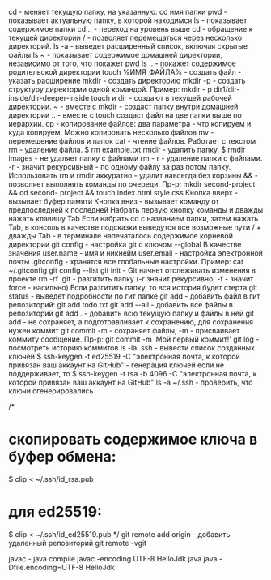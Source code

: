 cd - меняет текущую папку, на указанную: cd имя папки
pwd - показывает актуальную папку, в которой находимся
ls - показывает содержимое папки
cd .. - переход на уровень выше
cd - обращение к текущей директории
/ - позволяет перемещаться через несколько директорий.
ls -a - выведет расширенный список, включая скрытые файлы
ls ~ - показывает содержимое домашней директории, независимо от того, что покажет pwd
ls .. - покажет содержимое родительской директории
touch %ИМЯ_ФАЙЛА% - создать файл - указать расширение
mkdir - создать директорию
mkdir -p - создать структуру директории одной командой. Пример: mkdir - p dir1/dir-inside/dir-deeper-inside
touch и dir - создают в текущей рабочей директории.
~ - вместе с mkdir - создаст папку внутри домашней директории
.. - вместе с touch создаст файл на две папки выше по иерархии. 
cp - копирование файлов: два параметра - что копируем и куда копируем. Можно копировать несколько файлов
mv - перемещение файлов и папок
cat - чтение файлов. Работает с текстом
rm - удаление файла. $ rm example.txt
rmdir - удалить папку. $ rmdir images - не удаляет папку с файлами
rm - r - удаление папки с файлами. -r - значит рекурсивный - по одному файлу за раз потом папку.
Использовать rm и rmdir аккуратно - удалит навсегда без корзины
&& - позволяет выполнять команды по очереди. Пр-р: mkdir second-project && cd second- project && touch index.html style.css
Кнопка вверх - вызывает буфер памяти
Кнопка вниз - вызывает команду от предпоследней к последней
Набрать первую кнопку команды и дважды нажать клавишу Tab
Если набрать cd с названием папки, затем нажать Tab, в консоль в качестве подсказки выведутся все возможные пути
/ + дважды Tab - в терминале напечаталось содержимое корневой директории
git config - настройка git с ключом --global
В качестве значения user.name - имя и никнейм
user.email - настройка электронной почты
.gitconfig - хранятся все глобальные настройки. Пример: cat ~/.gitconfig
git config --list 
git init - Git начнет отслеживать изменения в проекте
rm -rf .git - разгитить папку (-r значит рекурсивно, -f - значит force - насильно)
Если разгитить папку, то вся история будет стерта
git status - выведет подробности по гит папке
git add - добавить файл в гит репозиторий: git add todo.txt
git add --all - добавить все файлы в репозиторий
git add . - добавить всю текущую папку и файлы в ней
git add - не сохраняет, а подготоавливает к сохранению, для сохранения нужен коммит
git commit -m - сохраняет файлы, -m - присваивает коммиту сообщение. Пр-р: git commit -m 'Мой первый коммит!'
git log - посмотреть историю коммитов
ls -la .ssh - вывести список созданных ключей
$ ssh-keygen -t ed25519 -C "электронная почта, к которой привязан ваш аккаунт на GitHub" - генерация ключей
если не поддерживает, то  $ ssh-keygen -t rsa -b 4096 -C "электронная почта, к которой привязан ваш аккаунт на GitHub"
ls -a ~/.ssh - проверить, что ключи сгенерировались

/* 
# скопировать содержимое ключа в буфер обмена:
 $ clip < ~/.ssh/id_rsa.pub
 # для ed25519:
 $ clip < ~/.ssh/id_ed25519.pub
 */
git remote add origin - добавить удаленный репозиторий
git remote -vgit
 
javac - java compile
javac -encoding UTF-8 HelloJdk.java
java -Dfile.encoding=UTF-8 HelloJdk
 

